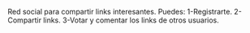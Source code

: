 Red social para compartir links interesantes.
Puedes:
1-Registrarte.
2-Compartir links.
3-Votar y comentar los links de otros usuarios.
